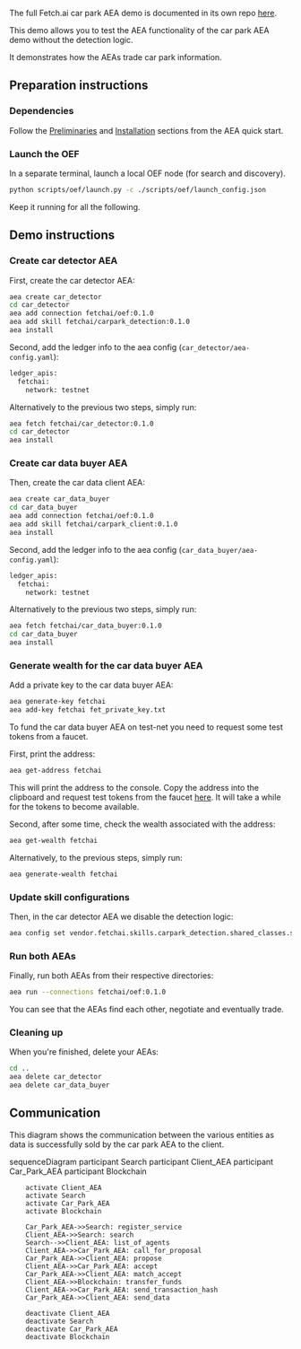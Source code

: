 The full Fetch.ai car park AEA demo is documented in its own repo [here](https://github.com/fetchai/carpark_agent).

This demo allows you to test the AEA functionality of the car park AEA demo without the detection logic.

It demonstrates how the AEAs trade car park information.


## Preparation instructions

### Dependencies

Follow the <a href="../quickstart/#preliminaries">Preliminaries</a> and <a href="../quickstart/#installation">Installation</a> sections from the AEA quick start.

### Launch the OEF

In a separate terminal, launch a local OEF node (for search and discovery).
``` bash
python scripts/oef/launch.py -c ./scripts/oef/launch_config.json
```

Keep it running for all the following.


## Demo instructions

### Create car detector AEA

First, create the car detector AEA:
``` bash
aea create car_detector
cd car_detector
aea add connection fetchai/oef:0.1.0
aea add skill fetchai/carpark_detection:0.1.0
aea install
```

Second, add the ledger info to the aea config (`car_detector/aea-config.yaml`):
``` bash
ledger_apis:
  fetchai:
    network: testnet
```

Alternatively to the previous two steps, simply run:
``` bash
aea fetch fetchai/car_detector:0.1.0
cd car_detector
aea install
```

### Create car data buyer AEA

Then, create the car data client AEA:
``` bash
aea create car_data_buyer
cd car_data_buyer
aea add connection fetchai/oef:0.1.0
aea add skill fetchai/carpark_client:0.1.0
aea install
```

Second, add the ledger info to the aea config (`car_data_buyer/aea-config.yaml`):
``` bash
ledger_apis:
  fetchai:
    network: testnet
```

Alternatively to the previous two steps, simply run:
``` bash
aea fetch fetchai/car_data_buyer:0.1.0
cd car_data_buyer
aea install
```

### Generate wealth for the car data buyer AEA

Add a private key to the car data buyer AEA:
``` bash
aea generate-key fetchai
aea add-key fetchai fet_private_key.txt
```

To fund the car data buyer AEA on test-net you need to request some test tokens from a faucet.

First, print the address:
``` bash
aea get-address fetchai
```

This will print the address to the console. Copy the address into the clipboard and request test tokens from the faucet [here](https://explore-testnet.fetch.ai/tokentap). It will take a while for the tokens to become available.

Second, after some time, check the wealth associated with the address:
``` bash
aea get-wealth fetchai
```

Alternatively, to the previous steps, simply run:
``` bash
aea generate-wealth fetchai
```

### Update skill configurations

Then, in the car detector AEA we disable the detection logic:
``` bash
aea config set vendor.fetchai.skills.carpark_detection.shared_classes.strategy.args.db_is_rel_to_cwd False --type bool
```

### Run both AEAs

Finally, run both AEAs from their respective directories:
``` bash
aea run --connections fetchai/oef:0.1.0
```

You can see that the AEAs find each other, negotiate and eventually trade.

### Cleaning up

When you're finished, delete your AEAs:
``` bash
cd ..
aea delete car_detector
aea delete car_data_buyer
```

## Communication
This diagram shows the communication between the various entities as data is successfully sold by the car park AEA to the client. 

<div class="mermaid">
    sequenceDiagram
        participant Search
        participant Client_AEA
        participant Car_Park_AEA
        participant Blockchain
    
        activate Client_AEA
        activate Search
        activate Car_Park_AEA
        activate Blockchain
        
        Car_Park_AEA->>Search: register_service
        Client_AEA->>Search: search
        Search-->>Client_AEA: list_of_agents
        Client_AEA->>Car_Park_AEA: call_for_proposal
        Car_Park_AEA->>Client_AEA: propose
        Client_AEA->>Car_Park_AEA: accept
        Car_Park_AEA->>Client_AEA: match_accept
        Client_AEA->>Blockchain: transfer_funds
        Client_AEA->>Car_Park_AEA: send_transaction_hash
        Car_Park_AEA->>Client_AEA: send_data
        
        deactivate Client_AEA
        deactivate Search
        deactivate Car_Park_AEA
        deactivate Blockchain
</div>

<br />



